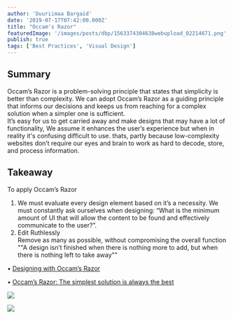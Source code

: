 ```yaml
---
author: 'Duuriimaa Bargaid'
date: '2019-07-17T07:42:00.000Z'
title: "Occam's Razor"
featuredImage: '/images/posts/dbp/1563374304638webupload_02214671.png'
publish: true
tags: ['Best Practices', 'Visual Design']
---
```


## Summary

Occam’s Razor is a problem-solving principle that states that simplicity is better than complexity. We can adopt Occam’s Razor as a guiding principle that informs our decisions and keeps us from reaching for a complex solution when a simpler one is sufficient.  
It’s easy for us to get carried away and make designs that may have a lot of functionality, We assume it enhances the user’s experience but when in reality it's confusing difficult to use. thats, partly because low-complexity websites don’t require our eyes and brain to work as hard to decode, store, and process information.

## Takeaway

To apply Occam’s Razor

1.  We must evaluate every design element based on it’s a necessity. We must constantly ask ourselves when designing: “What is the minimum amount of UI that will allow the content to be found and effectively communicate to the user?”.
2.  Edit Ruthlessly  
    Remove as many as possible, without compromising the overall function ""A design isn’t finished when there is nothing more to add, but when there is nothing left to take away""

• [Designing with Occam’s Razor](https://medium.com/@jonyablonski/designing-with-occams-razor-3692df2f3c7f)

• [Occam’s Razor: The simplest solution is always the best](https://www.interaction-design.org/literature/article/occam-s-razor-the-simplest-solution-is-always-the-best)

![](/images/posts/dbp/1563374304638webupload_02214671.png)

![](/images/posts/dbp/1563374310297webupload_02214672.png)
